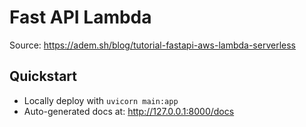 # Fast API Lambda

Source: https://adem.sh/blog/tutorial-fastapi-aws-lambda-serverless

## Quickstart

- Locally deploy with `uvicorn main:app`
- Auto-generated docs at: http://127.0.0.1:8000/docs